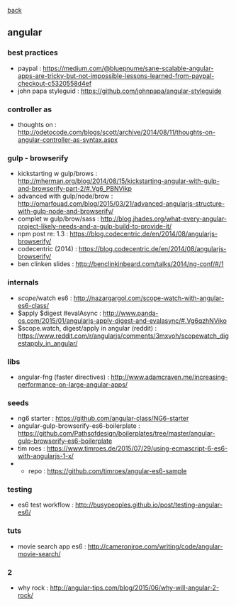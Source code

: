 [back](README.md)

## angular               

### best practices
- paypal : https://medium.com/@bluepnume/sane-scalable-angular-apps-are-tricky-but-not-impossible-lessons-learned-from-paypal-checkout-c5320558d4ef
- john papa styleguid : https://github.com/johnpapa/angular-styleguide

### controller as 
- thoughts on : http://odetocode.com/blogs/scott/archive/2014/08/11/thoughts-on-angular-controller-as-syntax.aspx

### gulp - browserify
- kickstarting w gulp/brows : http://mherman.org/blog/2014/08/15/kickstarting-angular-with-gulp-and-browserify-part-2/#.Vg6_PBNVikp
- advanced with gulp/node/brow : http://omarfouad.com/blog/2015/03/21/advanced-angularjs-structure-with-gulp-node-and-browserify/ 
- complet w gulp/brow/sass : http://blog.jhades.org/what-every-angular-project-likely-needs-and-a-gulp-build-to-provide-it/
- npm post re: 1.3 : https://blog.codecentric.de/en/2014/08/angularjs-browserify/
- codecentric (2014) : https://blog.codecentric.de/en/2014/08/angularjs-browserify/
- ben clinken slides : http://benclinkinbeard.com/talks/2014/ng-conf/#/1

### internals 
- $scope/$watch es6 : http://nazargargol.com/scope-watch-with-angular-es6-class/
- $apply $digest #evalAsync : http://www.panda-os.com/2015/01/angularjs-apply-digest-and-evalasync/#.Vg6qzhNViko
- $scope.watch, digest/apply in angular (reddit) : https://www.reddit.com/r/angularjs/comments/3mxvoh/scopewatch_digestapply_in_angular/

### libs
- angular-fng (faster directives) : http://www.adamcraven.me/increasing-performance-on-large-angular-apps/

### seeds 
- ng6 starter : https://github.com/angular-class/NG6-starter
- angular-gulp-browserify-es6-boilerplate : https://github.com/Pathsofdesign/boilerplates/tree/master/angular-gulp-browserify-es6-boilerplate
- tim roes : https://www.timroes.de/2015/07/29/using-ecmascript-6-es6-with-angularjs-1-x/
-   + repo : https://github.com/timroes/angular-es6-sample

### testing 
- es6 test workflow : http://busypeoples.github.io/post/testing-angular-es6/

### tuts
- movie search app es6 : http://cameronjroe.com/writing/code/angular-movie-search/

### 2 
- why rock : http://angular-tips.com/blog/2015/06/why-will-angular-2-rock/
